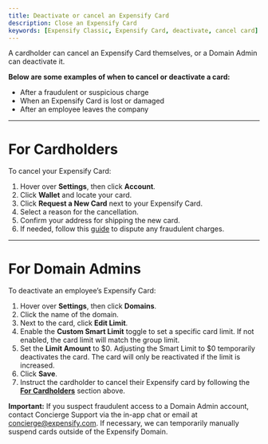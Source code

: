 ```yaml
---
title: Deactivate or cancel an Expensify Card
description: Close an Expensify Card
keywords: [Expensify Classic, Expensify Card, deactivate, cancel card]
---
```


A cardholder can cancel an Expensify Card themselves, or a Domain Admin can deactivate it. 

**Below are some examples of when to cancel or deactivate a card:**
- After a fraudulent or suspicious charge
- When an Expensify Card is lost or damaged
- After an employee leaves the company

---

# For Cardholders

To cancel your Expensify Card:
1. Hover over **Settings**, then click **Account**.
2. Click **Wallet** and locate your card.  
3. Click **Request a New Card** next to your Expensify Card.  
4. Select a reason for the cancellation.  
5. Confirm your address for shipping the new card.  
6. If needed, follow this [guide](https://help.expensify.com/articles/expensify-classic/expensify-card/Dispute-A-Transaction) to dispute any fraudulent charges.

---

# For Domain Admins

To deactivate an employee’s Expensify Card:

1. Hover over **Settings**, then click **Domains**.
2. Click the name of the domain.
3. Next to the card, click **Edit Limit**.
4. Enable the **Custom Smart Limit** toggle to set a specific card limit. If not enabled, the card limit will match the group limit.
5. Set the **Limit Amount** to $0. Adjusting the Smart Limit to $0 temporarily deactivates the card. The card will only be reactivated if the limit is increased.
6. Click **Save**.
7. Instruct the cardholder to cancel their Expensify card by following the **[For Cardholders](https://help.expensify.com/articles/expensify-classic/expensify-card/Deactivate-or-cancel-an-Expensify-Card#for-cardholders)** section above.  

**Important:** If you suspect fraudulent access to a Domain Admin account, contact Concierge Support via the in-app chat or email at concierge@expensify.com. If necessary, we can temporarily manually suspend cards outside of the Expensify Domain.

